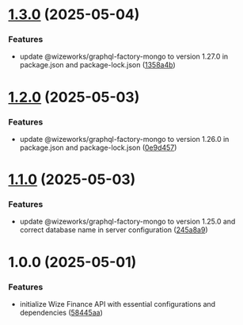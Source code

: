 # [1.3.0](https://github.com/wize-works/wize-finance/compare/v1.2.0...v1.3.0) (2025-05-04)


### Features

* update @wizeworks/graphql-factory-mongo to version 1.27.0 in package.json and package-lock.json ([1358a4b](https://github.com/wize-works/wize-finance/commit/1358a4bb12c76486ac20054109a456b3b7fbcd12))

# [1.2.0](https://github.com/wize-works/wize-finance/compare/v1.1.0...v1.2.0) (2025-05-03)


### Features

* update @wizeworks/graphql-factory-mongo to version 1.26.0 in package.json and package-lock.json ([0e9d457](https://github.com/wize-works/wize-finance/commit/0e9d457c7399fd4139b888d241e1dc140aa46634))

# [1.1.0](https://github.com/wize-works/wize-finance/compare/v1.0.0...v1.1.0) (2025-05-03)


### Features

* update @wizeworks/graphql-factory-mongo to version 1.25.0 and correct database name in server configuration ([245a8a9](https://github.com/wize-works/wize-finance/commit/245a8a9694816fce668d1e817722bdcd7bc11381))

# 1.0.0 (2025-05-01)


### Features

* initialize Wize Finance API with essential configurations and dependencies ([58445aa](https://github.com/wize-works/wize-finance/commit/58445aa43ec4a8d7087094843b48e416dcdcf60f))
